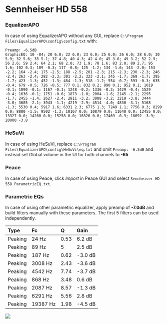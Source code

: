 # Sennheiser HD 558

### EqualizerAPO
In case of using EqualizerAPO without any GUI, replace `C:\Program Files\EqualizerAPO\config\config.txt`
with:
```
Preamp: -6.5dB
GraphicEQ: 10 -84; 20 6.0; 22 6.0; 23 6.0; 25 6.0; 26 6.0; 28 6.0; 30 5.9; 32 5.6; 35 5.1; 37 4.8; 40 4.3; 42 4.0; 45 3.6; 49 3.2; 52 2.9; 56 2.6; 59 2.4; 64 2.1; 68 2.0; 73 1.9; 78 1.6; 83 2.0; 89 2.7; 95 1.6; 102 0.3; 109 -0.3; 117 -0.8; 125 -1.2; 134 -1.6; 143 -2.0; 153 -2.2; 164 -2.4; 175 -2.5; 188 -2.5; 201 -2.3; 215 -2.3; 230 -2.3; 246 -2.4; 263 -2.4; 282 -2.3; 301 -2.2; 323 -2.1; 345 -1.7; 369 -1.7; 395 -1.7; 423 -1.3; 452 -1.3; 484 -1.3; 518 -1.2; 554 -0.7; 593 -0.3; 635 -0.4; 679 -0.5; 726 -0.5; 777 0.1; 832 0.2; 890 0.1; 952 0.1; 1019 -0.1; 1090 -0.1; 1167 -0.1; 1248 -0.2; 1336 -0.3; 1429 -0.4; 1529 -0.4; 1636 -0.1; 1751 -0.6; 1873 -1.0; 2004 -1.6; 2145 -2.1; 2295 -1.7; 2455 -1.4; 2627 -2.4; 2811 -3.2; 3008 -3.2; 3219 -3.8; 3444 -3.0; 3685 -2.1; 3943 -1.1; 4219 -2.9; 4514 -4.0; 4830 -3.1; 5168 -1.3; 5530 0.4; 5917 1.6; 6331 2.3; 6775 1.3; 7249 1.1; 7756 0.3; 8299 0.0; 8880 -1.5; 9502 -1.3; 10167 0.0; 10879 0.0; 11640 0.0; 12455 0.0; 13327 0.0; 14260 0.0; 15258 0.0; 16326 0.0; 17469 -0.9; 18692 -3.9; 20000 -3.8
```

### HeSuVi
In case of using HeSuVi, replace `C:\Program Files\EqualizerAPO\config\HeSuVi\eq.txt` and omit `Preamp:
-6.5dB` and instead set Global volume in the UI for both channels to **-65**

### Peace
In case of using Peace, click *Import* in Peace GUI and select `Sennheiser HD 558 ParametricEQ.txt`.

### Parametric EQs
In case of using other parametric equalizer, apply preamp of **-7.0dB** and build filters manually with
these parameters. The first 5 filters can be used independently.

| Type    | Fc       |    Q | Gain    |
|:--------|:---------|:-----|:--------|
| Peaking | 24 Hz    | 0.53 | 6.2 dB  |
| Peaking | 89 Hz    | 5    | 2.5 dB  |
| Peaking | 187 Hz   | 0.62 | -3.0 dB |
| Peaking | 3008 Hz  | 2.43 | -3.6 dB |
| Peaking | 4542 Hz  | 7.74 | -3.7 dB |
| Peaking | 868 Hz   | 3.48 | 0.6 dB  |
| Peaking | 2087 Hz  | 8.57 | -1.3 dB |
| Peaking | 6291 Hz  | 5.56 | 2.8 dB  |
| Peaking | 19387 Hz | 1.98 | -4.5 dB |

![](https://raw.githubusercontent.com/jaakkopasanen/AutoEq/master/results/headphonecom/sbaf-serious/Sennheiser%20HD%20558/Sennheiser%20HD%20558.png)
